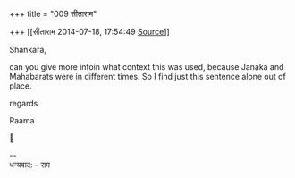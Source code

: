 +++
title = "009 सीताराम"

+++
[[सीताराम	2014-07-18, 17:54:49 [Source](https://groups.google.com/g/samskrita/c/cJMc2kYEBQo)]]



Shankara,

can you give more infoin what context this was used, because Janaka and Mahabarats were in different times. So I find just this sentence alone out of place.



regards

Raama



--  
धन्यवाद: - राम

